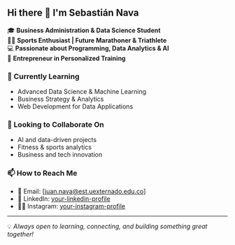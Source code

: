 ## Hi there 👋 I'm Sebastián Nava  

🎓 **Business Administration & Data Science Student**  
🏋️‍♂️ **Sports Enthusiast | Future Marathoner & Triathlete**  
💻 **Passionate about Programming, Data Analytics & AI**  
🚀 **Entrepreneur in Personalized Training**  

### 🌱 Currently Learning  
- Advanced Data Science & Machine Learning  
- Business Strategy & Analytics  
- Web Development for Data Applications  

### 👯 Looking to Collaborate On  
- AI and data-driven projects  
- Fitness & sports analytics  
- Business and tech innovation  

### 📫 How to Reach Me  
- 📧 Email: [juan.nava@est.uexternado.edu.co]  
- 💼 LinkedIn: [your-linkedin-profile](https://www.linkedin.com/in/juansebastiannava/)  
- 🏋️‍♂️ Instagram: [your-instagram-profile](https://www.instagram.com/sebasnava__/)
  

---

💡 *Always open to learning, connecting, and building something great together!*  

